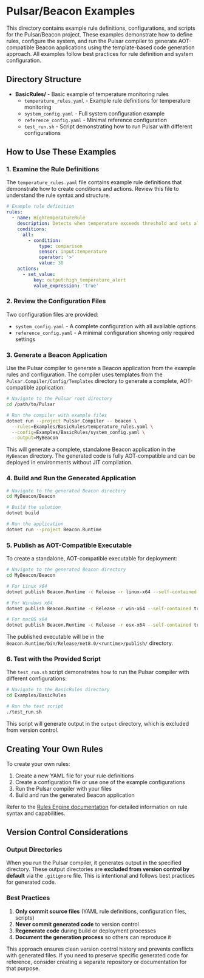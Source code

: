 # Pulsar/Beacon Examples

This directory contains example rule definitions, configurations, and scripts for the Pulsar/Beacon project. These examples demonstrate how to define rules, configure the system, and run the Pulsar compiler to generate AOT-compatible Beacon applications using the template-based code generation approach. All examples follow best practices for rule definition and system configuration.

## Directory Structure

- **BasicRules/** - Basic example of temperature monitoring rules
  - `temperature_rules.yaml` - Example rule definitions for temperature monitoring
  - `system_config.yaml` - Full system configuration example
  - `reference_config.yaml` - Minimal reference configuration
  - `test_run.sh` - Script demonstrating how to run Pulsar with different configurations

## How to Use These Examples

### 1. Examine the Rule Definitions

The `temperature_rules.yaml` file contains example rule definitions that demonstrate how to create conditions and actions. Review this file to understand the rule syntax and structure.

```yaml
# Example rule definition
rules:
  - name: HighTemperatureRule
    description: Detects when temperature exceeds threshold and sets alert flag
    conditions:
      all:
        - condition:
            type: comparison
            sensor: input:temperature
            operator: '>'
            value: 30
    actions:
      - set_value:
          key: output:high_temperature_alert
          value_expression: 'true'
```

### 2. Review the Configuration Files

Two configuration files are provided:
- `system_config.yaml` - A complete configuration with all available options
- `reference_config.yaml` - A minimal configuration showing only required settings

### 3. Generate a Beacon Application

Use the Pulsar compiler to generate a Beacon application from the example rules and configuration. The compiler uses templates from the `Pulsar.Compiler/Config/Templates` directory to generate a complete, AOT-compatible application:

```bash
# Navigate to the Pulsar root directory
cd /path/to/Pulsar

# Run the compiler with example files
dotnet run --project Pulsar.Compiler -- beacon \
  --rules=Examples/BasicRules/temperature_rules.yaml \
  --config=Examples/BasicRules/system_config.yaml \
  --output=MyBeacon
```

This will generate a complete, standalone Beacon application in the `MyBeacon` directory. The generated code is fully AOT-compatible and can be deployed in environments without JIT compilation.

### 4. Build and Run the Generated Application

```bash
# Navigate to the generated Beacon directory
cd MyBeacon/Beacon

# Build the solution
dotnet build

# Run the application
dotnet run --project Beacon.Runtime
```

### 5. Publish as AOT-Compatible Executable

To create a standalone, AOT-compatible executable for deployment:

```bash
# Navigate to the generated Beacon directory
cd MyBeacon/Beacon

# For Linux x64
dotnet publish Beacon.Runtime -c Release -r linux-x64 --self-contained true -p:PublishAot=true

# For Windows x64
dotnet publish Beacon.Runtime -c Release -r win-x64 --self-contained true -p:PublishAot=true

# For macOS x64
dotnet publish Beacon.Runtime -c Release -r osx-x64 --self-contained true -p:PublishAot=true
```

The published executable will be in the `Beacon.Runtime/bin/Release/net8.0/<runtime>/publish/` directory.

### 6. Test with the Provided Script

The `test_run.sh` script demonstrates how to run the Pulsar compiler with different configurations:

```bash
# Navigate to the BasicRules directory
cd Examples/BasicRules

# Run the test script
./test_run.sh
```

This script will generate output in the `output` directory, which is excluded from version control.

## Creating Your Own Rules

To create your own rules:

1. Create a new YAML file for your rule definitions
2. Create a configuration file or use one of the example configurations
3. Run the Pulsar compiler with your files
4. Build and run the generated Beacon application

Refer to the [Rules Engine documentation](../docs/Rules-Engine.md) for detailed information on rule syntax and capabilities.

## Version Control Considerations

### Output Directories

When you run the Pulsar compiler, it generates output in the specified directory. These output directories are **excluded from version control by default** via the `.gitignore` file. This is intentional and follows best practices for generated code.

### Best Practices

1. **Only commit source files** (YAML rule definitions, configuration files, scripts)
2. **Never commit generated code** to version control
3. **Regenerate code** during build or deployment processes
4. **Document the generation process** so others can reproduce it

This approach ensures clean version control history and prevents conflicts with generated files. If you need to preserve specific generated code for reference, consider creating a separate repository or documentation for that purpose.
